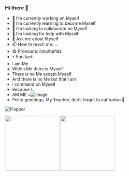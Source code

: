 ### Hi there 👋

- 🔭 I’m currently working on Myself
- 🌱 I’m currently learning to become Myself
- 👯 I’m looking to collaborate on Myself
- 🤔 I’m looking for help with Myself
- 💬 Ask me about Myself
- 📫 How to reach me: ...
- 😄 Pronouns: ibnu/hafidz
- ⚡ Fun fact:
- I am Me
- Within Me there is Myself
- There is no Me except Myself
- And there is no Me but that I am
- I command on Myself
- Because I...
- AM ME ~![image](https://github.com/Ibnucorp/Ibnucorp/assets/129638377/ed23080f-24d0-4597-9742-a91d198f810a)
- Polite greetings, My Teacher, don't forget to eat bakso 🍜

![Flopper](https://media.tenor.com/-PpyZKz3fSMAAAAd/flopper-rotation.gif)

<!--
**Ibnucorp/Ibnucorp** is a ✨ _special_ ✨ repository because its `README.md` (this file) appears on your GitHub profile.

Here are some ideas to get you started:


-->

<p align="left">
<a href="https://github.com/Ibnucorp">
  <img height="180em" src="https://github-readme-stats-eight-theta.vercel.app/api?username=Ibnucorp&show_icons=true&theme=algolia&include_all_commits=true&count_private=true"/>
  <img height="180em" src="https://github-readme-stats-eight-theta.vercel.app/api/top-langs/?username=Ibnucorp&layout=compact&langs_count=8&theme=algolia"/>
</a>
</p>
